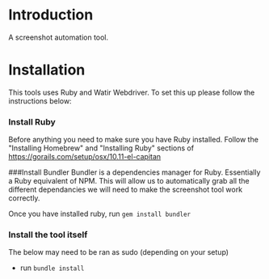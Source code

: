 # Introduction
A screenshot automation tool.

# Installation
This tools uses Ruby and Watir Webdriver. To set this up please follow the instructions below:

### Install Ruby
Before anything you need to make sure you have Ruby installed. Follow the "Installing Homebrew" and "Installing Ruby" sections of https://gorails.com/setup/osx/10.11-el-capitan

###Install Bundler
Bundler is a dependencies manager for Ruby. Essentially a Ruby equivalent of NPM. This will allow us to automatically grab all the different dependancies we will need to make the screenshot tool work correctly.

Once you have installed ruby, run `gem install bundler`

### Install the tool itself
The below may need to be ran as sudo (depending on your setup)
- run `bundle install`
